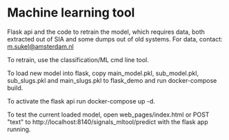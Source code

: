 # Machine learning tool

Flask api and the code to retrain the model, which requires data, both extracted out of SIA and some dumps out of old systems. For data, contact: m.sukel@amsterdam.nl

To retrain, use the classification/ML cmd line tool.

To load new model into flask, copy main_model.pkl, sub_model.pkl, sub_slugs.pkl and main_slugs.pkl to flask_demo and run docker-compose build.

To activate the flask api run docker-compose up -d.

To test the current loaded model, open web_pages/index.html or POST "text" to http://localhost:8140/signals_mltool/predict with the flask app running.
